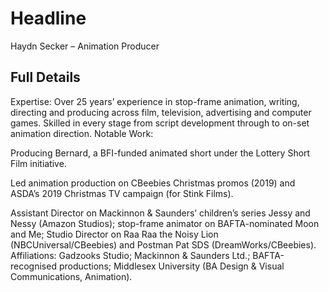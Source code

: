 # Headline

Haydn Secker – Animation Producer

## Full Details

Expertise: Over 25 years’ experience in stop-frame animation, writing, directing and producing across film, television, advertising and computer games. Skilled in every stage from script development through to on-set animation direction.
Notable Work:

Producing Bernard, a BFI-funded animated short under the Lottery Short Film initiative.

Led animation production on CBeebies Christmas promos (2019) and ASDA’s 2019 Christmas TV campaign (for Stink Films).

Assistant Director on Mackinnon & Saunders’ children’s series Jessy and Nessy (Amazon Studios); stop-frame animator on BAFTA-nominated Moon and Me; Studio Director on Raa Raa the Noisy Lion (NBCUniversal/CBeebies) and Postman Pat SDS (DreamWorks/CBeebies).
Affiliations: Gadzooks Studio; Mackinnon & Saunders Ltd.; BAFTA-recognised productions; Middlesex University (BA Design & Visual Communications, Animation).